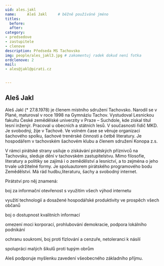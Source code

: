 ```yaml
---
uid: ales.jakl
name:     Aleš Jakl  	# běžně používáné jméno
titles:
  before: 
  after:
category:
- predsedove
- zastupitele
- clenove
description: Předseda MS Tachovsko
img: people/ales_jakl3.jpg # zakomentuj radek dokud není fotka
ordclenove: 2
mail:
- ales@jakl@pirati.cz

  
---
```


## Aleš Jakl
Aleš Jakl (* 27.8.1978) je členem místního sdružení Tachovsko. Narodil se v Plané, maturoval v roce 1998 na Gymnáziu Tachov. Vystudoval Lesnickou fakultu České zemědělské univerzity v Praze – Suchdole, kde získal titul lesní inženýr. Pracoval u obecních a státních lesů. V současnosti řidič MKD. Je svobodný, žije v Tachově. Ve volném čase se věnuje organizaci šachového spolku, šachové trenérské činnosti a četbě literatury. Je hospodářem v tachovském šachovém klubu a členem sdružení Konopa z.s.

V rámci pirátské strany usiluje o získávání pirátských příznivců na Tachovsku, sleduje dění v tachovském zastupitelstvu. Mimo filosofie, literatury a politiky se zajímá i o zemědělství a lesnictví, a to zejména o jeho trvale udržitelné formy. Je spoluautorem pirátského programového bodu Zemědělství. Má rád hudbu,literaturu, šachy a svobodný internet.

Pirátství pro něj znamená:

boj za informační otevřenost s využitím všech výhod internetu

využití technologií a dosažené hospodářské produktivity ve prospěch všech občanů

boj o dostupnost kvalitních informací

omezení moci korporací, prohlubování demokracie, podpora lokálního podnikání

ochranu soukromí, boj proti fízlování a cenzuře, netoleranci k násilí

spolupráci malých šikulů proti tupým obrům

Aleš podporuje myšlenku zavedení všeobecného základního příjmu.
